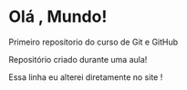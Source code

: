 # Olá , Mundo!
 Primeiro repositorio do curso de Git e GitHub

 Repositório criado durante uma aula!

 Essa linha eu alterei diretamente no site !
